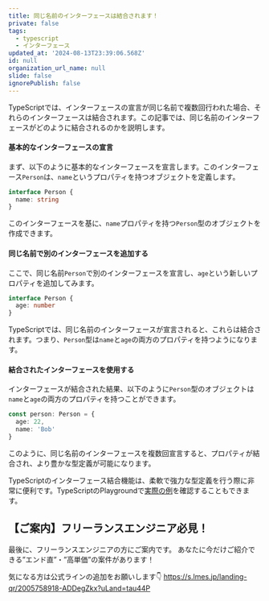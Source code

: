 ```yaml
---
title: 同じ名前のインターフェースは結合されます！
private: false
tags:
  - typescript
  - インターフェース
updated_at: '2024-08-13T23:39:06.568Z'
id: null
organization_url_name: null
slide: false
ignorePublish: false
---
```


TypeScriptでは、インターフェースの宣言が同じ名前で複数回行われた場合、それらのインターフェースは結合されます。この記事では、同じ名前のインターフェースがどのように結合されるのかを説明します。

#### 基本的なインターフェースの宣言

まず、以下のように基本的なインターフェースを宣言します。このインターフェース`Person`は、`name`というプロパティを持つオブジェクトを定義します。

```typescript
interface Person {
  name: string
}
```

このインターフェースを基に、`name`プロパティを持つ`Person`型のオブジェクトを作成できます。

#### 同じ名前で別のインターフェースを追加する

ここで、同じ名前`Person`で別のインターフェースを宣言し、`age`という新しいプロパティを追加してみます。

```typescript
interface Person {
  age: number
}
```

TypeScriptでは、同じ名前のインターフェースが宣言されると、これらは結合されます。つまり、`Person`型は`name`と`age`の両方のプロパティを持つようになります。

#### 結合されたインターフェースを使用する

インターフェースが結合された結果、以下のように`Person`型のオブジェクトは`name`と`age`の両方のプロパティを持つことができます。

```typescript
const person: Person = {
  age: 22,
  name: 'Bob'
}
```

このように、同じ名前のインターフェースを複数回宣言すると、プロパティが結合され、より豊かな型定義が可能になります。

TypeScriptのインターフェース結合機能は、柔軟で強力な型定義を行う際に非常に便利です。TypeScriptのPlaygroundで[実際の例](https://www.typescriptlang.org/play?ssl=12&ssc=2&pln=5&pc=1#code/JYOwLgpgTgZghgYwgAgArQM4HsTIN4BQyxyIcAthAFzIZhSgDmBAvgQaJLIiulNrkIlkcRtVIBXcgCNordghx1kAB0w4afAcgC8+IiVHiATMYA0B4mUo0A5ACEs02-IJr+OAHRGgA)を確認することもできます。


## 【ご案内】フリーランスエンジニア必見！

最後に、フリーランスエンジニアの方にご案内です。
あなたに今だけご紹介できる”エンド直”・”高単価”の案件があります！

気になる方は公式ラインの追加をお願いします👇
https://s.lmes.jp/landing-qr/2005758918-ADDegZkx?uLand=tau44P